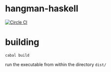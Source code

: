 hangman-haskell
===============

[![Circle CI](https://circleci.com/gh/christian-fei/hangman-haskell.svg?style=svg)](https://circleci.com/gh/christian-fei/hangman-haskell)

# building

`cabal build`

run the executable from within the directory `dist/`
